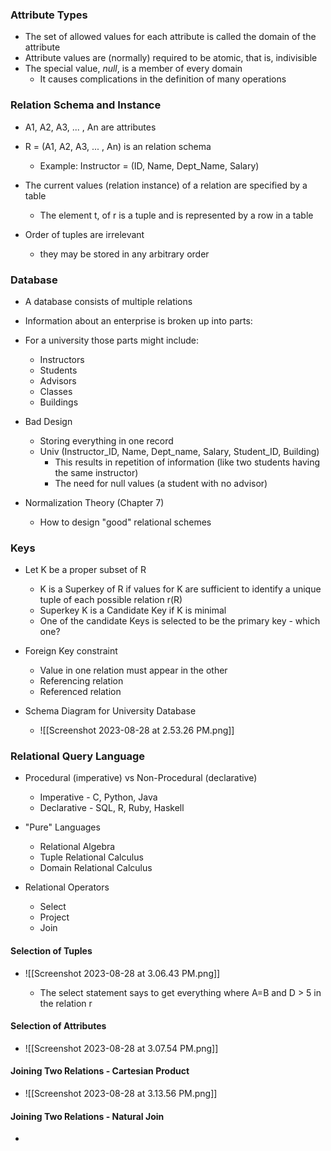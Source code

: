 
### Attribute Types

- The set of allowed values for each attribute is called the domain of the attribute 
- Attribute values are (normally) required to be atomic, that is, indivisible 
- The special value, *null*, is a member of every domain
	- It causes complications in the definition of many operations 


### Relation Schema and Instance

- A1, A2, A3, ... , An are attributes 
- R = (A1, A2, A3, ... , An) is an relation schema 
	- Example: Instructor = (ID, Name, Dept_Name, Salary)

- The current values (relation instance) of a relation are specified by a table
	- The element t, of r is a tuple and is represented by a row in a table

- Order of tuples are irrelevant 
	- they may be stored in any arbitrary order 


### Database

- A database consists of multiple relations
- Information about an enterprise is broken up into parts:
- For a university those parts might include:
	- Instructors
	- Students
	- Advisors 
	- Classes
	- Buildings 


- Bad Design
	- Storing everything in one record
	- Univ (Instructor_ID, Name, Dept_name, Salary, Student_ID, Building)
		- This results in repetition of information (like two students having the same instructor)
		- The need for null values (a student with no advisor)

- Normalization Theory (Chapter 7)
	- How to design "good" relational schemes 


### Keys

- Let K be a proper subset of R
	- K is a Superkey of R if values for K are sufficient to identify a unique tuple of each possible relation r(R)
	- Superkey K is a Candidate Key if K is minimal
	- One of the candidate Keys is selected to be the primary key - which one?

- Foreign Key constraint 
	- Value in one relation must appear in the other
	- Referencing relation
	- Referenced relation 

- Schema Diagram for University Database 
	- ![[Screenshot 2023-08-28 at 2.53.26 PM.png]]

### Relational Query Language 

- Procedural (imperative) vs Non-Procedural (declarative)
	- Imperative - C, Python, Java
	- Declarative - SQL, R, Ruby, Haskell

- "Pure" Languages 
	- Relational Algebra 
	- Tuple Relational Calculus
	- Domain Relational Calculus 

- Relational Operators
	- Select 
	- Project
	- Join

#### Selection of Tuples

- ![[Screenshot 2023-08-28 at 3.06.43 PM.png]]

	- The select statement says to get everything where A=B and D > 5 in the relation r
#### Selection of Attributes 

- ![[Screenshot 2023-08-28 at 3.07.54 PM.png]]


#### Joining Two Relations - Cartesian Product 

- ![[Screenshot 2023-08-28 at 3.13.56 PM.png]]


#### Joining Two Relations - Natural Join

- 
